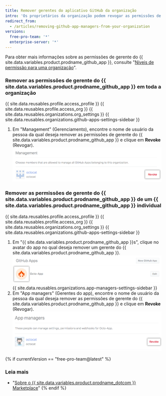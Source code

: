 ```yaml
---
title: Remover gerentes do aplicativo GitHub da organização
intro: 'Os proprietários da organização podem revogar as permissões de gerente do {{ site.data.variables.product.prodname_github_app }} concedidas a um integrante da organização.'
redirect_from:
  - /articles/removing-github-app-managers-from-your-organization
versions:
  free-pro-team: '*'
  enterprise-server: '*'
---
```


Para obter mais informações sobre as permissões de gerente do {{ site.data.variables.product.prodname_github_app }}, consulte "[Níveis de permissão para uma organização](/articles/permission-levels-for-an-organization#github-app-managers)".

### Remover as permissões de gerente do {{ site.data.variables.product.prodname_github_app }} em toda a organização

{{ site.data.reusables.profile.access_profile }}
{{ site.data.reusables.profile.access_org }}
{{ site.data.reusables.organizations.org_settings }}
{{ site.data.reusables.organizations.github-apps-settings-sidebar }}
1. Em "Management" (Gerenciamento), encontre o nome de usuário da pessoa da qual deseja remover as permissões de gerente do {{ site.data.variables.product.prodname_github_app }} e clique em **Revoke** (Revogar). ![Revogue as permissões de gerente do {{ site.data.variables.product.prodname_github_app }}](/assets/images/help/organizations/github-app-manager-revoke-permissions.png)

### Remover as permissões de gerente do {{ site.data.variables.product.prodname_github_app }} de um {{ site.data.variables.product.prodname_github_app }} individual

{{ site.data.reusables.profile.access_profile }}
{{ site.data.reusables.profile.access_org }}
{{ site.data.reusables.organizations.org_settings }}
{{ site.data.reusables.organizations.github-apps-settings-sidebar }}
1. Em "{{ site.data.variables.product.prodname_github_app }}s", clique no avatar do app no qual deseja remover um gerente do {{ site.data.variables.product.prodname_github_app }}. ![Selecione {{ site.data.variables.product.prodname_github_app }}](/assets/images/help/organizations/select-github-app.png)
{{ site.data.reusables.organizations.app-managers-settings-sidebar }}
1. Em "App managers" (Gerentes do app), encontre o nome de usuário da pessoa da qual deseja remover as permissões de gerente do {{ site.data.variables.product.prodname_github_app }} e clique em **Revoke** (Revogar). ![Revogue as permissões de gerente do {{ site.data.variables.product.prodname_github_app }}](/assets/images/help/organizations/github-app-manager-revoke-permissions-individual-app.png)

{% if currentVersion == "free-pro-team@latest" %}
### Leia mais

- "[Sobre o {{ site.data.variables.product.prodname_dotcom }} Marketplace](/articles/about-github-marketplace/)"
{% endif %}

